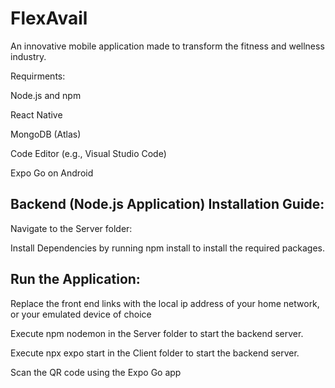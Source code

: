 # FlexAvail


An innovative mobile application made to transform the fitness and wellness industry.

Requirments:

Node.js and npm

React Native

MongoDB (Atlas)

Code Editor (e.g., Visual Studio Code)

Expo Go on Android


## Backend (Node.js Application) Installation Guide:

Navigate to the Server folder:

Install Dependencies by running npm install to install the required packages.


## Run the Application:

Replace the front end links with the local ip address of your home network, or your emulated device of choice

Execute npm nodemon in the Server folder to start the backend server.

Execute npx expo start in the Client folder to start the backend server.

Scan the QR code using the Expo Go app

